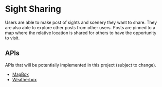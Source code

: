 # Sight Sharing 
Users are able to make post of sights and scenery they want to share. They are also able to explore other posts from other users. Posts are pinned to a map where the relative location is shared for others to have the opportunity to visit. 


## APIs
APIs that will be potentially implemented in this project (subject to change).
* [MapBox](https://docs.mapbox.com/help/how-mapbox-works/web-apps/)
* [Weatherbox]( https://developer.accuweather.com/accuweather-locations-api/apis/)
